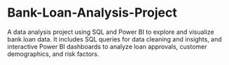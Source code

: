 # Bank-Loan-Analysis-Project
A data analysis project using SQL and Power BI to explore and visualize bank loan data. It includes SQL queries for data cleaning and insights, and interactive Power BI dashboards to analyze loan approvals, customer demographics, and risk factors.
